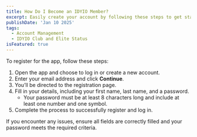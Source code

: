 ```yaml
---
title: How Do I Become an IDYIO Member?
excerpt: Easily create your account by following these steps to get started with IDYIO.
publishDate: 'Jan 10 2025'
tags:
  - Account Management
  - IDYIO Club and Elite Status
isFeatured: true
---
```


To register for the app, follow these steps:

1. Open the app and choose to log in or create a new account.
2. Enter your email address and click **Continue**.
3. You’ll be directed to the registration page.
4. Fill in your details, including your first name, last name, and a password.
   - Your password must be at least 8 characters long and include at least one number and one symbol.
5. Complete the process to successfully register and log in.

If you encounter any issues, ensure all fields are correctly filled and your password meets the required criteria.
